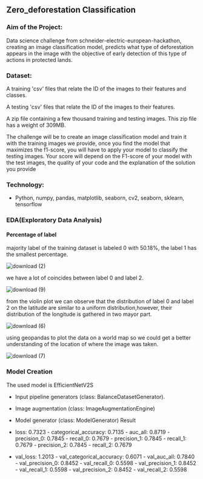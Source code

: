 ## Zero_deforestation Classification

### Aim of the Project: 
Data science challenge from schneider-electric-european-hackathon, creating an image classification model, predicts what type 
of deforestation appears in the image with the objective of early detection of this type of actions in protected lands.

### Dataset:
A training 'csv' files that relate the ID of the images to their features and classes.

A testing 'csv' files that relate the ID of the images to their features.

A zip file containing a few thousand training and testing images. This zip file has a weight of 309MB.

The challenge will be to create an image classification model and train it with the training images 
we provide, once you find the model that maximizes the f1-score, you will have to apply your model to classify
the testing images. Your score will depend on the F1-score of your model with the test images, the quality of your
code and the explanation of the solution you provide

### Technology: 
- Python, numpy, pandas, matplotlib, seaborn, cv2, seaborn, sklearn, tensorflow
### EDA(Exploratory Data Analysis)
#### Percentage of label
majority label of the training dataset is labeled 0 with 50.18%, the label 1 has the smallest percentage.

![download (2)](https://user-images.githubusercontent.com/68142873/209485096-0180ca67-a92c-466e-bfde-5a7cc2ad16a3.png)

we have a lot of coincides between label 0 and label 2.

![download (9)](https://user-images.githubusercontent.com/68142873/209485176-87413349-c52a-483f-ab9e-f36a981f457e.png)

from the violin plot we can observe that the distribution of label 0 and label 2 on the latitude are similar to a uniform
distribution,however, their distribution of the longitude is gathered in two mayor part.

![download (6)](https://user-images.githubusercontent.com/68142873/209485205-03f32640-4cb9-465d-96f5-a543938971a3.png)

using geopandas to plot the data on a world map so we could get a better understanding of the location of where the image was taken.

![download (7)](https://user-images.githubusercontent.com/68142873/209485229-3afc6433-1cc0-4f99-9e18-a681533ae8a8.png)

### Model Creation
The used model is EfficientNetV2S
- Input pipeline generators (class: BalanceDatasetGenerator).
- Image augmentation (class: ImageAugmentationEngine)
- Model generator (class: ModelGenerator)
Result 

- loss: 0.7323 - categorical_accuracy: 0.7135 - auc_all: 0.8719 - precision_0: 0.7845 - recall_0: 0.7679 - precision_1: 0.7845 - recall_1: 0.7679 - precision_2: 0.7845 - recall_2: 0.7679 
- val_loss: 1.2013 - val_categorical_accuracy: 0.6071 - val_auc_all: 0.7840 - val_precision_0: 0.8452 - val_recall_0: 0.5598 - val_precision_1: 0.8452 - val_recall_1: 0.5598 - val_precision_2: 0.8452 - val_recall_2: 0.5598

